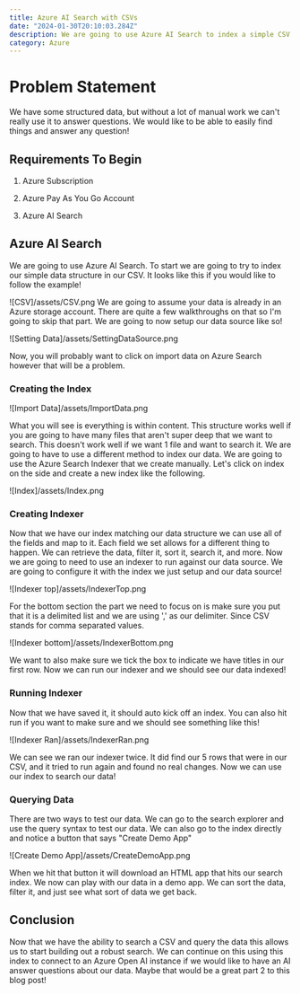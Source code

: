 ```yaml
---
title: Azure AI Search with CSVs
date: "2024-01-30T20:10:03.284Z"
description: We are going to use Azure AI Search to index a simple CSV file and show how we can use that to query the data. We can also take the index and further use it to answer questions using Azure Open AI.
category: Azure
---
```


# Problem Statement
We have some structured data, but without a lot of manual work we can't really use it to answer questions. We would like to be able to easily find things and answer any question!

## Requirements To Begin
1. Azure Subscription

2. Azure Pay As You Go Account

3. Azure AI Search

## Azure AI Search
We are going to use Azure AI Search. To start we are going to try to index our simple data structure in our CSV. It looks like this if you would like to follow the example! 

![CSV]/assets/CSV.png
We are going to assume your data is already in an Azure storage account. There are quite a few walkthroughs on that so I'm going to skip that part. We are going to now setup our data source like so! 

![Setting Data]/assets/SettingDataSource.png

Now, you will probably want to click on import data on Azure Search however that will be a problem.
### Creating the Index
![Import Data]/assets/ImportData.png

What you will see is everything is within content. This structure works well if you are going to have many files that aren't super deep that we want to search. This doesn't work well if we want 1 file and want to search it. We are going to have to use a different method to index our data. We are going to use the Azure Search Indexer that we create manually. Let's click on index on the side and create a new index like the following.

![Index]/assets/Index.png

### Creating Indexer
Now that we have our index matching our data structure we can use all of the fields and map to it. Each field we set allows for a different thing to happen. We can retrieve the data, filter it, sort it, search it, and more. Now we are going to need to use an indexer to run against our data source. We are going to configure it with the index we just setup and our data source! 

![Indexer top]/assets/IndexerTop.png

For the bottom section the part we need to focus on is make sure you put that it is a delimited list and we are using ',' as our delimiter. Since CSV stands for comma separated values.

![Indexer bottom]/assets/IndexerBottom.png

We want to also make sure we tick the box to indicate we have titles in our first row. Now we can run our indexer and we should see our data indexed!

### Running Indexer
Now that we have saved it, it should auto kick off an index. You can also hit run if you want to make sure and we should see something like this! 

![Indexer Ran]/assets/IndexerRan.png

We can see we ran our indexer twice. It did find our 5 rows that were in our CSV, and it tried to run again and found no real changes. Now we can use our index to search our data!

### Querying Data
There are two ways to test our data. We can go to the search explorer and use the query syntax to test our data. We can also go to the index directly and notice a button that says "Create Demo App"

![Create Demo App]/assets/CreateDemoApp.png

When we hit that button it will download an HTML app that hits our search index. We now can play with our data in a demo app. We can sort the data, filter it, and just see what sort of data we get back.

## Conclusion
Now that we have the ability to search a CSV and query the data this allows us to start building out a robust search. We can continue on this using this index to connect to an Azure Open AI instance if we would like to have an AI answer questions about our data. Maybe that would be a great part 2 to this blog post!
